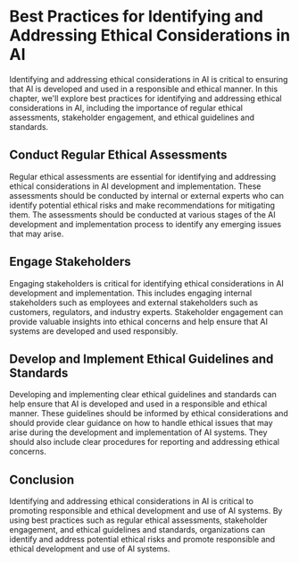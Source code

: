 Best Practices for Identifying and Addressing Ethical Considerations in AI
==============================================================================================================================================================

Identifying and addressing ethical considerations in AI is critical to ensuring that AI is developed and used in a responsible and ethical manner. In this chapter, we'll explore best practices for identifying and addressing ethical considerations in AI, including the importance of regular ethical assessments, stakeholder engagement, and ethical guidelines and standards.

Conduct Regular Ethical Assessments
-----------------------------------

Regular ethical assessments are essential for identifying and addressing ethical considerations in AI development and implementation. These assessments should be conducted by internal or external experts who can identify potential ethical risks and make recommendations for mitigating them. The assessments should be conducted at various stages of the AI development and implementation process to identify any emerging issues that may arise.

Engage Stakeholders
-------------------

Engaging stakeholders is critical for identifying ethical considerations in AI development and implementation. This includes engaging internal stakeholders such as employees and external stakeholders such as customers, regulators, and industry experts. Stakeholder engagement can provide valuable insights into ethical concerns and help ensure that AI systems are developed and used responsibly.

Develop and Implement Ethical Guidelines and Standards
------------------------------------------------------

Developing and implementing clear ethical guidelines and standards can help ensure that AI is developed and used in a responsible and ethical manner. These guidelines should be informed by ethical considerations and should provide clear guidance on how to handle ethical issues that may arise during the development and implementation of AI systems. They should also include clear procedures for reporting and addressing ethical concerns.

Conclusion
----------

Identifying and addressing ethical considerations in AI is critical to promoting responsible and ethical development and use of AI systems. By using best practices such as regular ethical assessments, stakeholder engagement, and ethical guidelines and standards, organizations can identify and address potential ethical risks and promote responsible and ethical development and use of AI systems.
